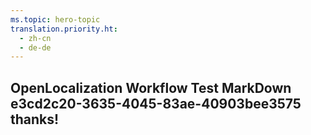 ```yaml
---
ms.topic: hero-topic
translation.priority.ht: 
  - zh-cn
  - de-de
---
```

## OpenLocalization Workflow Test MarkDown e3cd2c20-3635-4045-83ae-40903bee3575 thanks!
